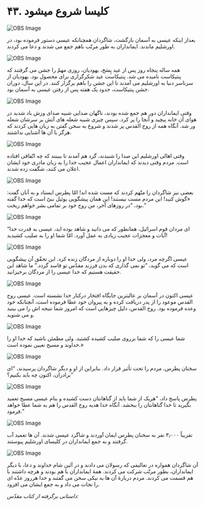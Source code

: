 # ۴۳. کلیسا شروع میشود

![OBS Image](https://cdn.door43.org/obs/jpg/360px/obs-en-43-01.jpg)

بعداز اینکه عیسی به آسمان بازگشت، شاگردان همچنانکه عیسی دستور فرموده بود، در اورشلیم ماندند. ایمانداران به طور مرتّب باهم جمع می شدند و دعا می کردند.

![OBS Image](https://cdn.door43.org/obs/jpg/360px/obs-en-43-02.jpg)

همه ساله پنجاه روز پس از عید پِسَخ، یهودیان، روزی مهمّ را جشن می گرفتند که پنتیکاست نامیده می شد. پنتیکاست عید شکرگزاری برای محصول بود. یهودیان از سرتاسر دنیا به اورشلیم می آمدند تا این جشن را باهم برگزار کنند. در این سال، دوران جشن پنتیکاست، حدود یک هفته پس از رفتن عیسی به آسمان بود.

![OBS Image](https://cdn.door43.org/obs/jpg/360px/obs-en-43-03.jpg)

وقتی ایمانداران دور هم جمع شده بودند، ناگهان صدایی شبیه صدای وزش باد شدید در هوای آن خانه پیچید و آنجا را پر کرد. سپس چیزی شبیه شعله های آتش بر سرشان شعله ور شد. آنگاه همه از روح القدس پر شدند و شروع به سخن گفتن به زبان هایی کردند که هرگز با آن ها آشنایی نداشتند.

![OBS Image](https://cdn.door43.org/obs/jpg/360px/obs-en-43-04.jpg)

وقتی اهالی اورشلیم این صدا را شنیدند، گرد هم آمدند تا ببینند که چه اتّفاقی افتاده است. مردم وقتی دیدند که ایمانداران اعمال عجیب خدا را به زبان مادری خود ایشان اعلان می کنند، شگفت زده شدند.

![OBS Image](https://cdn.door43.org/obs/jpg/360px/obs-en-43-05.jpg)

بعضی نیز شاگردان را متّهم کردند که مست شده اند! امّا پطرس ایستاد و به آنان گفت: «گوش کنید! این مردم مست نیستند! این همان پیشگویی یوئیل نبیّ است که خدا گفته بود، “در روزهای آخر، من روح خود بر تمامی بشر خواهم ریخت.”

![OBS Image](https://cdn.door43.org/obs/jpg/360px/obs-en-43-06.jpg)

“ای مردان قوم اسرائیل، همانطور که می دانید و شاهد بوده اید، عیسی به قدرت خدا آیات و معجزات عجیب زیادی به عمل آورد. امّا شما او را به صلیب کشیدید!

![OBS Image](https://cdn.door43.org/obs/jpg/360px/obs-en-43-07.jpg)

عیسی اگرچه مرد، ولی خدا او را دوباره از مردگان زنده کرد. این تحقّق آن پیشگویی است که می گوید، “تو نمی گذاری که بدن فرزند مقدّس تو فاسد گردد.” ما شاهد این حقیقت هستیم که خدا عیسی را از مردگان برخیزانید.

![OBS Image](https://cdn.door43.org/obs/jpg/360px/obs-en-43-08.jpg)

عیسی اکنون در آسمان بر عالیترین جایگاه افتخار درکنار خدا نشسته است. عیسی روح القدس موعود را از پدر دریافت کرده و به پیروان خود عطا فرموده است، آنچنانکه خود وعده فرموده بود. روح القدس، دلیل چیزهایی است که امروز شما نتیجه اش را می بینید و می شنوید.

![OBS Image](https://cdn.door43.org/obs/jpg/360px/obs-en-43-09.jpg)

شما عیسی را که شما برروی صلیب کشیده کشتید. ولی مطمئن باشید که خدا او را خداوند و مسیح تعیین نموده است.»

![OBS Image](https://cdn.door43.org/obs/jpg/360px/obs-en-43-10.jpg)

سخنان پطرس، مردم را تحت تأثیر قرار داد. بنابراین از او و دیگر شاگردان پرسیدند، “ای برادران، اکنون چه باید بکنیم؟”

![OBS Image](https://cdn.door43.org/obs/jpg/360px/obs-en-43-11.jpg)

پطرس پاسخ داد، “هریک از شما باید از گناهانتان دست کشیده و بنام عیسی مسیح تعمید بگیرید تا خدا گناهانتان را ببخشد. آنگاه خدا هدیه روح القدس را هم به شما عطا خواهد فرمود.”

![OBS Image](https://cdn.door43.org/obs/jpg/360px/obs-en-43-12.jpg)

تقریباً ۳٫۰۰۰ نفر به سخنان پطرس ایمان آوردند و شاگرد عیسی شدند. آن ها تعمید آب گرفتند و به جمع ایمانداران در کلیسای اورشلیم پیوستند.

![OBS Image](https://cdn.door43.org/obs/jpg/360px/obs-en-43-13.jpg)

آن شاگردان همواره در تعالیمی که رسولان می دادند و در آئین شام خداوند و دعا، با دیگر ایمانداران، بطور مرتّب شرکت می کردند. همۀ ایمانداران با هم بودند و هرچه داشتند با هم قسمت می کردند. مردم دربارۀ آن ها به نیکی سخن می گفتند و خدا هرروز عدّه ای را نجات می داد و به جمع ایشان می افزود.

_داستانی برگرفته از کتاب مقدّس:_